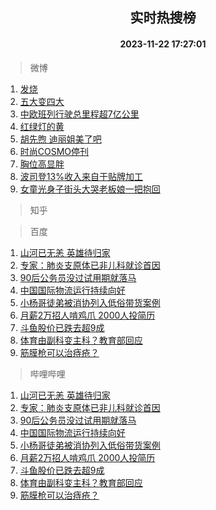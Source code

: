 <div align="center"><h2>实时热搜榜</h2><h4>2023-11-22 17:27:01</h4></div>

> 微博  

1. [发烧](https://s.weibo.com/weibo?q=%E5%8F%91%E7%83%A7&t=31&band_rank=1&Refer=top)<br />
2. [五大变四大](https://s.weibo.com/weibo?q=%23%E4%BA%94%E5%A4%A7%E5%8F%98%E5%9B%9B%E5%A4%A7%23&t=31&band_rank=2&Refer=top)<br />
3. [中欧班列行驶总里程超7亿公里](https://s.weibo.com/weibo?q=%23%E4%B8%AD%E6%AC%A7%E7%8F%AD%E5%88%97%E8%A1%8C%E9%A9%B6%E6%80%BB%E9%87%8C%E7%A8%8B%E8%B6%857%E4%BA%BF%E5%85%AC%E9%87%8C%23&t=31&band_rank=3&Refer=top)<br />
4. [红绿灯的黄](https://s.weibo.com/weibo?q=%E7%BA%A2%E7%BB%BF%E7%81%AF%E7%9A%84%E9%BB%84&t=31&band_rank=4&Refer=top)<br />
5. [胡先煦 迪丽姐美了吧](https://s.weibo.com/weibo?q=%E8%83%A1%E5%85%88%E7%85%A6%20%E8%BF%AA%E4%B8%BD%E5%A7%90%E7%BE%8E%E4%BA%86%E5%90%A7&t=31&band_rank=5&Refer=top)<br />
6. [时尚COSMO停刊](https://s.weibo.com/weibo?q=%E6%97%B6%E5%B0%9ACOSMO%E5%81%9C%E5%88%8A&t=31&band_rank=6&Refer=top)<br />
7. [胸位高显胖](https://s.weibo.com/weibo?q=%E8%83%B8%E4%BD%8D%E9%AB%98%E6%98%BE%E8%83%96&t=31&band_rank=7&Refer=top)<br />
8. [波司登13%收入来自于贴牌加工](https://s.weibo.com/weibo?q=%23%E6%B3%A2%E5%8F%B8%E7%99%BB13%25%E6%94%B6%E5%85%A5%E6%9D%A5%E8%87%AA%E4%BA%8E%E8%B4%B4%E7%89%8C%E5%8A%A0%E5%B7%A5%23&t=31&band_rank=8&Refer=top)<br />
9. [女童光身子街头大哭老板娘一把抱回](https://s.weibo.com/weibo?q=%23%E5%A5%B3%E7%AB%A5%E5%85%89%E8%BA%AB%E5%AD%90%E8%A1%97%E5%A4%B4%E5%A4%A7%E5%93%AD%E8%80%81%E6%9D%BF%E5%A8%98%E4%B8%80%E6%8A%8A%E6%8A%B1%E5%9B%9E%23&t=31&band_rank=9&Refer=top)<br />

> 知乎  


> 百度  

1. [山河已无恙 英雄待归家](https://www.baidu.com/s?wd=%E5%B1%B1%E6%B2%B3%E5%B7%B2%E6%97%A0%E6%81%99+%E8%8B%B1%E9%9B%84%E5%BE%85%E5%BD%92%E5%AE%B6&sa=fyb_news&rsv_dl=fyb_news)<br />
2. [专家：肺炎支原体已非儿科就诊首因](https://www.baidu.com/s?wd=%E4%B8%93%E5%AE%B6%EF%BC%9A%E8%82%BA%E7%82%8E%E6%94%AF%E5%8E%9F%E4%BD%93%E5%B7%B2%E9%9D%9E%E5%84%BF%E7%A7%91%E5%B0%B1%E8%AF%8A%E9%A6%96%E5%9B%A0&sa=fyb_news&rsv_dl=fyb_news)<br />
3. [90后公务员没过试用期就落马](https://www.baidu.com/s?wd=90%E5%90%8E%E5%85%AC%E5%8A%A1%E5%91%98%E6%B2%A1%E8%BF%87%E8%AF%95%E7%94%A8%E6%9C%9F%E5%B0%B1%E8%90%BD%E9%A9%AC&sa=fyb_news&rsv_dl=fyb_news)<br />
4. [中国国际物流运行持续向好](https://www.baidu.com/s?wd=%E4%B8%AD%E5%9B%BD%E5%9B%BD%E9%99%85%E7%89%A9%E6%B5%81%E8%BF%90%E8%A1%8C%E6%8C%81%E7%BB%AD%E5%90%91%E5%A5%BD&sa=fyb_news&rsv_dl=fyb_news)<br />
5. [小杨哥徒弟被消协列入低俗带货案例](https://www.baidu.com/s?wd=%E5%B0%8F%E6%9D%A8%E5%93%A5%E5%BE%92%E5%BC%9F%E8%A2%AB%E6%B6%88%E5%8D%8F%E5%88%97%E5%85%A5%E4%BD%8E%E4%BF%97%E5%B8%A6%E8%B4%A7%E6%A1%88%E4%BE%8B&sa=fyb_news&rsv_dl=fyb_news)<br />
6. [月薪2万招人啃鸡爪 2000人投简历](https://www.baidu.com/s?wd=%E6%9C%88%E8%96%AA2%E4%B8%87%E6%8B%9B%E4%BA%BA%E5%95%83%E9%B8%A1%E7%88%AA+2000%E4%BA%BA%E6%8A%95%E7%AE%80%E5%8E%86&sa=fyb_news&rsv_dl=fyb_news)<br />
7. [斗鱼股价已跌去超9成](https://www.baidu.com/s?wd=%E6%96%97%E9%B1%BC%E8%82%A1%E4%BB%B7%E5%B7%B2%E8%B7%8C%E5%8E%BB%E8%B6%859%E6%88%90&sa=fyb_news&rsv_dl=fyb_news)<br />
8. [体育由副科变主科？教育部回应](https://www.baidu.com/s?wd=%E4%BD%93%E8%82%B2%E7%94%B1%E5%89%AF%E7%A7%91%E5%8F%98%E4%B8%BB%E7%A7%91%EF%BC%9F%E6%95%99%E8%82%B2%E9%83%A8%E5%9B%9E%E5%BA%94&sa=fyb_news&rsv_dl=fyb_news)<br />
9. [筋膜枪可以治痔疮？](https://www.baidu.com/s?wd=%E7%AD%8B%E8%86%9C%E6%9E%AA%E5%8F%AF%E4%BB%A5%E6%B2%BB%E7%97%94%E7%96%AE%EF%BC%9F&sa=fyb_news&rsv_dl=fyb_news)<br />

> 哔哩哔哩  

1. [山河已无恙 英雄待归家](https://www.baidu.com/s?wd=%E5%B1%B1%E6%B2%B3%E5%B7%B2%E6%97%A0%E6%81%99+%E8%8B%B1%E9%9B%84%E5%BE%85%E5%BD%92%E5%AE%B6&sa=fyb_news&rsv_dl=fyb_news)<br />
2. [专家：肺炎支原体已非儿科就诊首因](https://www.baidu.com/s?wd=%E4%B8%93%E5%AE%B6%EF%BC%9A%E8%82%BA%E7%82%8E%E6%94%AF%E5%8E%9F%E4%BD%93%E5%B7%B2%E9%9D%9E%E5%84%BF%E7%A7%91%E5%B0%B1%E8%AF%8A%E9%A6%96%E5%9B%A0&sa=fyb_news&rsv_dl=fyb_news)<br />
3. [90后公务员没过试用期就落马](https://www.baidu.com/s?wd=90%E5%90%8E%E5%85%AC%E5%8A%A1%E5%91%98%E6%B2%A1%E8%BF%87%E8%AF%95%E7%94%A8%E6%9C%9F%E5%B0%B1%E8%90%BD%E9%A9%AC&sa=fyb_news&rsv_dl=fyb_news)<br />
4. [中国国际物流运行持续向好](https://www.baidu.com/s?wd=%E4%B8%AD%E5%9B%BD%E5%9B%BD%E9%99%85%E7%89%A9%E6%B5%81%E8%BF%90%E8%A1%8C%E6%8C%81%E7%BB%AD%E5%90%91%E5%A5%BD&sa=fyb_news&rsv_dl=fyb_news)<br />
5. [小杨哥徒弟被消协列入低俗带货案例](https://www.baidu.com/s?wd=%E5%B0%8F%E6%9D%A8%E5%93%A5%E5%BE%92%E5%BC%9F%E8%A2%AB%E6%B6%88%E5%8D%8F%E5%88%97%E5%85%A5%E4%BD%8E%E4%BF%97%E5%B8%A6%E8%B4%A7%E6%A1%88%E4%BE%8B&sa=fyb_news&rsv_dl=fyb_news)<br />
6. [月薪2万招人啃鸡爪 2000人投简历](https://www.baidu.com/s?wd=%E6%9C%88%E8%96%AA2%E4%B8%87%E6%8B%9B%E4%BA%BA%E5%95%83%E9%B8%A1%E7%88%AA+2000%E4%BA%BA%E6%8A%95%E7%AE%80%E5%8E%86&sa=fyb_news&rsv_dl=fyb_news)<br />
7. [斗鱼股价已跌去超9成](https://www.baidu.com/s?wd=%E6%96%97%E9%B1%BC%E8%82%A1%E4%BB%B7%E5%B7%B2%E8%B7%8C%E5%8E%BB%E8%B6%859%E6%88%90&sa=fyb_news&rsv_dl=fyb_news)<br />
8. [体育由副科变主科？教育部回应](https://www.baidu.com/s?wd=%E4%BD%93%E8%82%B2%E7%94%B1%E5%89%AF%E7%A7%91%E5%8F%98%E4%B8%BB%E7%A7%91%EF%BC%9F%E6%95%99%E8%82%B2%E9%83%A8%E5%9B%9E%E5%BA%94&sa=fyb_news&rsv_dl=fyb_news)<br />
9. [筋膜枪可以治痔疮？](https://www.baidu.com/s?wd=%E7%AD%8B%E8%86%9C%E6%9E%AA%E5%8F%AF%E4%BB%A5%E6%B2%BB%E7%97%94%E7%96%AE%EF%BC%9F&sa=fyb_news&rsv_dl=fyb_news)<br />
